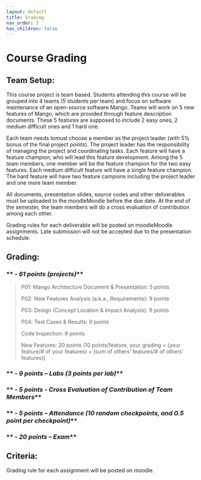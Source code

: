 ```yaml
---
layout: default
title: Grading
nav_order: 3
has_children: false
---
```


# **Course Grading**

## **Team Setup:**

This course project is team based. Students attending this course will be grouped into 4 teams (5 students per team) and focus on software maintenance of an open-source software Mango. Teams will work on 5 new features of Mango, which are provided through feature description documents.  These 5 features are supposed to include 2 easy ones, 2 medium difficult ones and 1 hard one.

Each team needs tomust choose a member as the project leader (with 5% bonus of the final project points). The project leader has the responsibility of managing the project and coordinating tasks. Each feature will have a feature champion, who will lead this feature development. Among the 5 team members, one member will be the feature champion for the two easy features. Each medium difficult feature will have a single feature champion. The hard feature will have two feature campions including the project leader and one more team member.

All documents, presentation slides, source codes and other deliverables must be uploaded to the moodleMoodle before the due date. At the end of the semester, the team members will do a cross evaluation of contribution among each other.

Grading rules for each deliverable will be posted on moodleMoodle assignments. Late submission will not be accepted due to the presentation schedule.

## **Grading:**

### ** - _61 points (projects)_**

> P01: Mango Architecture Document & Presentation: 5 points
>
> P02: New Features Analysis (a.k.a., Requirements): 9 points
>
> P03: Design (Concept Location & Impact Analysis): 9 points
>
> P04: Test Cases & Results: 9 points
>
> Code Inspection: 9 points
>
>  New Features: 20 points (10 points/feature, your grading = (your feature/# of your features) + (sum of others’ features/# of others’ features))

### ** - _9 points – Labs (3 points per lab)_**
### ** - _5 points - Cross Evaluation of Contribution of Team Members_**
### ** - _5 points – Attendance (10 random checkpoints, and 0.5 point per checkpoint)_**
### ** - _20 points – Exam_**

## **Criteria:**
Grading rule for each assignment will be posted on moodle.
